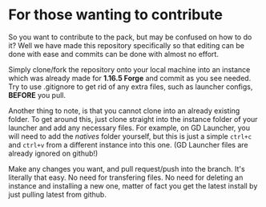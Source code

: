# For those wanting to contribute

So you want to contribute to the pack, but may be confused on how to do it? Well we have made this repository specifically so that editing can be done with ease and commits can be done with almost no effort.

Simply clone/fork the repository onto your local machine into an instance which was already made for **1.16.5 Forge** and commit as you see needed. Try to use .gitignore to get rid of any extra files, such as launcher configs, **BEFORE** you pull.

Another thing to note, is that you cannot clone into an already existing folder. To get around this, just clone straight into the instance folder of your launcher and add any necessary files. For example, on GD Launcher, you will need to add the *natives* folder yourself, but this is just a simple `ctrl+c` and `ctrl+v` from a different instance into this one. (GD Launcher files are already ignored on github!)

Make any changes you want, and pull request/push into the branch. It's literally that easy. No need for transfering files. No need for deleting an instance and installing a new one, matter of fact you get the latest install by just pulling latest from github.